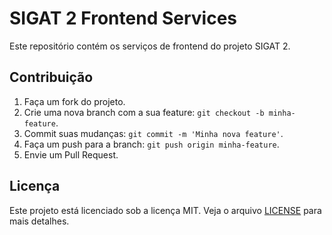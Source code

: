 # SIGAT 2 Frontend Services

Este repositório contém os serviços de frontend do projeto SIGAT 2.

## Contribuição

1. Faça um fork do projeto.
2. Crie uma nova branch com a sua feature: `git checkout -b minha-feature`.
3. Commit suas mudanças: `git commit -m 'Minha nova feature'`.
4. Faça um push para a branch: `git push origin minha-feature`.
5. Envie um Pull Request.

## Licença

Este projeto está licenciado sob a licença MIT. Veja o arquivo [LICENSE](../LICENSE) para mais detalhes.
